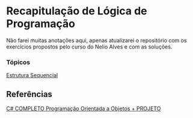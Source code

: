 # Recapitulação de Lógica de Programação

Não farei muitas anotações aqui, apenas atualizarei o repositório com os exercícios propostos pelo curso do Nelio Alves e com as soluções.

### Tópicos

[Estrutura Sequencial](https://github.com/lucasbrtz/CSharp-Notebook/tree/main/Recapitula%C3%A7%C3%A3o%20de%20L%C3%B3gica%20de%20Programa%C3%A7%C3%A3o/Estrutura%20Sequencial)

## Referências

[C# COMPLETO Programação Orientada a Objetos + PROJETO](https://www.udemy.com/course/programacao-orientada-a-objetos-csharp/)
